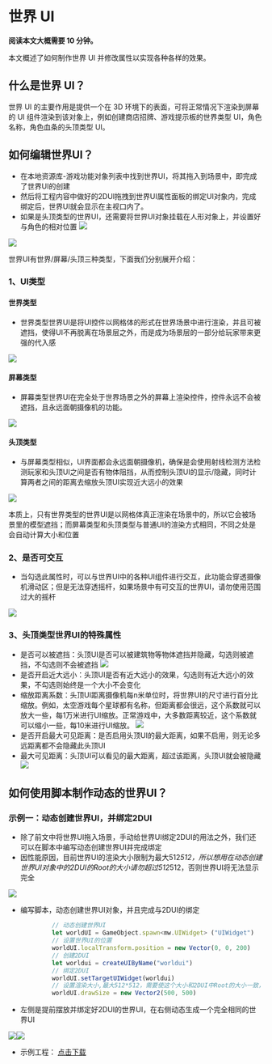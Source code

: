 # 世界 UI

**阅读本文大概需要 10 分钟。**

本文概述了如何制作世界 UI 并修改属性以实现各种各样的效果。

## 什么是世界 UI？

世界 UI 的主要作用是提供一个在 3D 环境下的表面，可将正常情况下渲染到屏幕的 UI 组件渲染到该对象上，例如创建商店招牌、游戏提示板的世界类型 UI，角色名称，角色血条的头顶类型 UI。

## 如何编辑世界UI？

* 在本地资源库-游戏功能对象列表中找到世界UI，将其拖入到场景中，即完成了世界UI的创建
* 然后将工程内容中做好的2DUI拖拽到世界UI属性面板的绑定UI对象内，完成绑定后，世界UI就会显示在主视口内了。
* 如果是头顶类型的世界UI，还需要将世界UI对象挂载在人形对象上，并设置好与角色的相对位置
![](https://cdn.233xyx.com/1684476052889_393.png)

![](https://cdn.233xyx.com/1684476052651_226.png)

世界UI有世界/屏幕/头顶三种类型，下面我们分别展开介绍：

### 1、UI类型

#### 世界类型

* 世界类型世界UI是将UI控件以网格体的形式在世界场景中进行渲染，并且可被遮挡，使得UI不再脱离在场景层之外，而是成为场景层的一部分给玩家带来更强的代入感

![](https://cdn.233xyx.com/1684476052356_275.gif)

#### 屏幕类型

* 屏幕类型世界UI在完全处于世界场景之外的屏幕上渲染控件，控件永远不会被遮挡，且永远面朝摄像机的功能。

![](https://cdn.233xyx.com/1684476052967_502.gif)

#### 头顶类型

* 与屏幕类型相似，UI界面都会永远面朝摄像机，确保是会使用射线检测方法检测玩家和头顶UI之间是否有物体阻挡，从而控制头顶UI的显示/隐藏，同时计算两者之间的距离去缩放头顶UI实现近大远小的效果

![](https://cdn.233xyx.com/1684476052180_110.gif)

本质上，只有世界类型的世界UI是以网格体真正渲染在场景中的，所以它会被场景里的模型遮挡；而屏幕类型和头顶类型与普通UI的渲染方式相同，不同之处是会自动计算大小和位置

### 2、是否可交互

* 当勾选此属性时，可以与世界UI中的各种UI组件进行交互，此功能会穿透摄像机滑动区；但是无法穿透摇杆，如果场景中有可交互的世界UI，请勿使用范围过大的摇杆

![](https://cdn.233xyx.com/1684476052270_684.gif)

### 3、头顶类型世界UI的特殊属性

* 是否可以被遮挡：头顶UI是否可以被建筑物等物体遮挡并隐藏，勾选则被遮挡，不勾选则不会被遮挡
  ![](https://cdn.233xyx.com/1684476052525_871.gif)
* 是否开启近大远小：头顶UI是否有近大远小的效果，勾选则有近大远小的效果，不勾选则始终是一个大小不会变化
* 缩放距离系数：头顶UI距离摄像机每n米单位时，将世界UI的尺寸进行百分比缩放。例如，太空游戏每个星球都有名称，但距离都会很远，这个系数就可以放大一些，每1万米进行UI缩放。正常游戏中，大多数距离较近，这个系数就可以缩小一些，每10米进行UI缩放。
  ![](https://cdn.233xyx.com/1684476052369_954.gif)
* 是否开启最大可见距离：是否启用头顶UI的最大距离，如果不启用，则无论多远距离都不会隐藏此头顶UI
* 最大可见距离：头顶UI可以看见的最大距离，超过该距离，头顶UI就会被隐藏
  ![](https://cdn.233xyx.com/1684476052926_316.gif)


## 如何使用脚本制作动态的世界UI？

### **示例一：动态创建世界UI，并绑定2DUI**

* 除了前文中将世界UI拖入场景，手动给世界UI绑定2DUI的用法之外，我们还可以在脚本中编写动态创建世界UI并完成绑定
* 因性能原因，目前世界UI的渲染大小限制为最大512*512，所以想用在动态创建世界UI对象中的2DUI的Root的大小请勿超过512*512，否则世界UI将无法显示完全

![](https://cdn.233xyx.com/1684476052263_048.png)

* 编写脚本，动态创建世界UI对象，并且完成与2DUI的绑定

```JavaScript
			// 动态创建世界UI
			let worldUI = GameObject.spawn<mw.UIWidget> ("UIWidget") 
			// 设置世界UI的位置
			worldUI.localTransform.position = new Vector(0, 0, 200)
			// 创建2DUI
			let worldui = createUIByName("worldui")
			// 绑定2DUI
			worldUI.setTargetUIWidget(worldui)
			// 设置渲染大小,最大512*512，需要使这个大小和2DUI中Root的大小一致，否则渲染不全
			worldUI.drawSize = new Vector2(500, 500)
```

* 左侧是提前摆放并绑定好2DUI的世界UI，在右侧动态生成一个完全相同的世界UI

![](https://cdn.233xyx.com/1684476052734_432.png)![](https://cdn.233xyx.com/1684476052563_134.gif)

* 示例工程： [点击下载](https://cdn.233xyx.com/online/tPQrMayZVaj01695276591631.7z)
